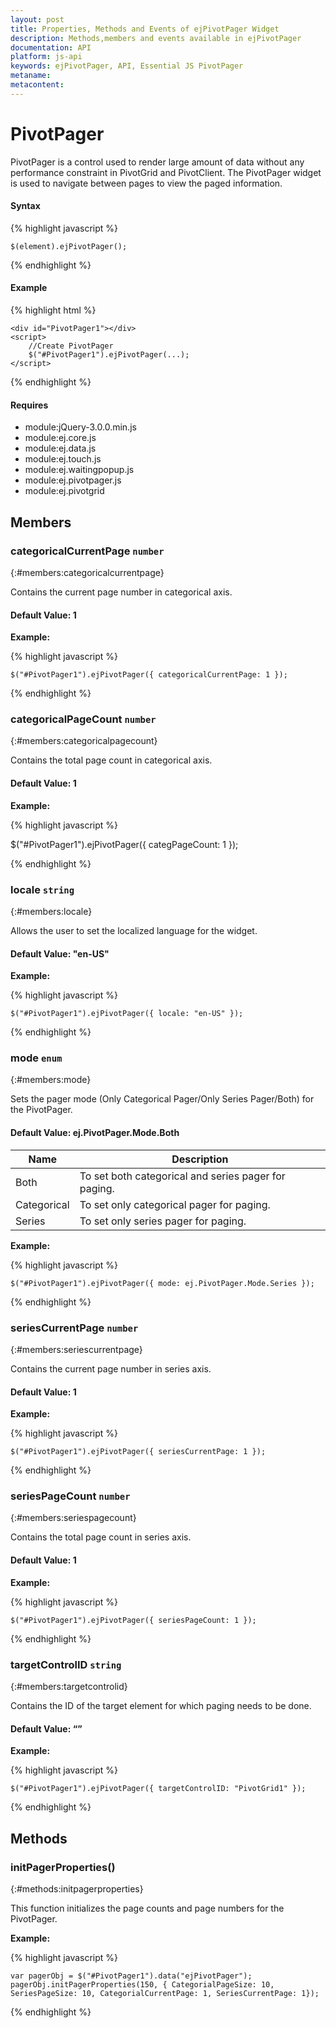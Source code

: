 ```yaml
---
layout: post
title: Properties, Methods and Events of ejPivotPager Widget
description: Methods,members and events available in ejPivotPager
documentation: API
platform: js-api
keywords: ejPivotPager, API, Essential JS PivotPager
metaname: 
metacontent: 
---
```


# PivotPager

PivotPager is a control used to render large amount of data without any performance constraint in PivotGrid and PivotClient. The PivotPager widget is used to navigate between pages to view the paged information. 


#### Syntax

{% highlight javascript %}

    $(element).ejPivotPager();
{% endhighlight %}

#### Example

{% highlight html %}
 
    <div id="PivotPager1"></div>     
    <script>
        //Create PivotPager
        $("#PivotPager1").ejPivotPager(...);     
    </script>
{% endhighlight %}


#### Requires

* module:jQuery-3.0.0.min.js
* module:ej.core.js
* module:ej.data.js
* module:ej.touch.js
* module:ej.waitingpopup.js
* module:ej.pivotpager.js
* module:ej.pivotgrid


## Members


### categoricalCurrentPage `number`
{:#members:categoricalcurrentpage}

Contains the current page number in categorical axis.

#### Default Value: 1

**Example:**

{% highlight javascript %}
 
    $("#PivotPager1").ejPivotPager({ categoricalCurrentPage: 1 });
{% endhighlight %}

### categoricalPageCount `number`
{:#members:categoricalpagecount}

Contains the total page count in categorical axis.

#### Default Value: 1

**Example:**

{% highlight javascript %}
 
$("#PivotPager1").ejPivotPager({ categPageCount: 1 });

{% endhighlight %}

### locale `string`
{:#members:locale}

Allows the user to set the localized language for the widget.

#### Default Value: "en-US"

**Example:**

{% highlight javascript %}
 
    $("#PivotPager1").ejPivotPager({ locale: "en-US" });
{% endhighlight %}

### mode `enum`
{:#members:mode}

<ts name = "ej.PivotPager.Mode"/>

Sets the pager mode (Only Categorical Pager/Only Series Pager/Both) for the PivotPager. 

#### Default Value: ej.PivotPager.Mode.Both

<table class="params">
    <thead>
        <tr>
            <th>Name</th>
            <th>Description</th>
        </tr>
    </thead>
    <tbody>
        <tr>
            <td class="name">Both</td>
            <td class="description">To set both categorical and series pager for paging.</td>
        </tr>
        <tr>
            <td class="name">Categorical</td>
            <td class="description">To set only categorical pager for paging.</td>
        </tr>
        <tr>
            <td class="name">Series</td>
            <td class="description">To set only series pager for paging.</td>
        </tr>
    </tbody>
</table>

**Example:**

{% highlight javascript %}
 
    $("#PivotPager1").ejPivotPager({ mode: ej.PivotPager.Mode.Series });
{% endhighlight %}

### seriesCurrentPage `number`
{:#members:seriescurrentpage}

Contains the current page number in series axis.

#### Default Value: 1

**Example:**

{% highlight javascript %}
 
    $("#PivotPager1").ejPivotPager({ seriesCurrentPage: 1 });
{% endhighlight %}

### seriesPageCount `number`
{:#members:seriespagecount}

Contains the total page count in series axis.

#### Default Value: 1

**Example:**

{% highlight javascript %}
 
    $("#PivotPager1").ejPivotPager({ seriesPageCount: 1 });
{% endhighlight %}

### targetControlID `string`
{:#members:targetcontrolid}

Contains the ID of the target element for which paging needs to be done.

#### Default Value: “”

**Example:**

{% highlight javascript %}
 
    $("#PivotPager1").ejPivotPager({ targetControlID: "PivotGrid1" });
{% endhighlight %}


## Methods

### initPagerProperties()
{:#methods:initpagerproperties}

This function initializes the page counts and page numbers for the PivotPager.

**Example:**

{% highlight javascript %}
 
    var pagerObj = $("#PivotPager1").data("ejPivotPager");
    pagerObj.initPagerProperties(150, { CategorialPageSize: 10, SeriesPageSize: 10, CategorialCurrentPage: 1, SeriesCurrentPage: 1});
{% endhighlight %}

